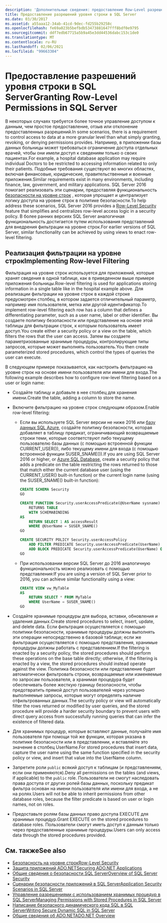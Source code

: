```yaml
---
description: 'Дополнительные сведения: предоставление Row-Level разрешений в SQL Server'
title: Предоставление разрешений уровня строки в SQL Server
ms.date: 03/30/2017
ms.assetid: a55aaa12-34ab-41cd-9dec-fd255b29258c
ms.openlocfilehash: fe69a023b5befbdb53473881647fff8bdf0e9795
ms.sourcegitcommit: ddf7edb67715a5b9a45e3dd44536dabc153c1de0
ms.translationtype: MT
ms.contentlocale: ru-RU
ms.lasthandoff: 02/06/2021
ms.locfileid: "99663304"
---
```

# <a name="granting-row-level-permissions-in-sql-server"></a><span data-ttu-id="539e3-103">Предоставление разрешений уровня строки в SQL Server</span><span class="sxs-lookup"><span data-stu-id="539e3-103">Granting Row-Level Permissions in SQL Server</span></span>

<span data-ttu-id="539e3-104">В некоторых случаях требуется более точное управление доступом к данным, чем простое предоставление, отзыв или отклонение предоставленных разрешений.</span><span class="sxs-lookup"><span data-stu-id="539e3-104">In some scenarios, there is a requirement to control access to data at a more granular level than what simply granting, revoking, or denying permissions provides.</span></span> <span data-ttu-id="539e3-105">Например, в приложении базы данных больницы может требоваться ограничение доступа отдельных врачей, чтобы они имели доступ к сведениям только о своих пациентах.</span><span class="sxs-lookup"><span data-stu-id="539e3-105">For example, a hospital database application may require individual Doctors to be restricted to accessing information related to only their patients.</span></span> <span data-ttu-id="539e3-106">Подобные требования существуют во многих областях, включая финансовые, юридические, правительственные и военные приложения.</span><span class="sxs-lookup"><span data-stu-id="539e3-106">Similar requirements exist in many environments, including finance, law, government, and military applications.</span></span> <span data-ttu-id="539e3-107">SQL Server 2016 помогает реализовать эти сценарии, предоставляя функциональность [безопасности на уровне строк](/sql/relational-databases/security/row-level-security) , которая упрощает и централизует логику доступа на уровне строк в политике безопасности.</span><span class="sxs-lookup"><span data-stu-id="539e3-107">To help address these scenarios, SQL Server 2016 provides a [Row-Level Security](/sql/relational-databases/security/row-level-security) feature that simplifies and centralizes row-level access logic in a security policy.</span></span> <span data-ttu-id="539e3-108">В более ранних версиях SQL Server аналогичная функциональность достигается путем использования представлений для внедрения фильтрации на уровне строк.</span><span class="sxs-lookup"><span data-stu-id="539e3-108">For earlier versions of SQL Server, similar functionality can be achieved by using views to enact row-level filtering.</span></span>

## <a name="implementing-row-level-filtering"></a><span data-ttu-id="539e3-109">Реализация фильтрации на уровне строк</span><span class="sxs-lookup"><span data-stu-id="539e3-109">Implementing Row-level Filtering</span></span>

<span data-ttu-id="539e3-110">Фильтрация на уровне строк используется для приложений, которые хранят сведения в одной таблице, как в приведенном выше примере приложения больницы.</span><span class="sxs-lookup"><span data-stu-id="539e3-110">Row-level filtering is used for applications storing information in a single table like in the hospital example above.</span></span> <span data-ttu-id="539e3-111">Для реализации фильтрации на уровне строк в каждой строке предусмотрен столбец, в котором задается отличительный параметр, например имя пользователя, метка или другой идентификатор.</span><span class="sxs-lookup"><span data-stu-id="539e3-111">To implement row-level filtering each row has a column that defines a differentiating parameter, such as a user name, label or other identifier.</span></span> <span data-ttu-id="539e3-112">Вы создаете политику безопасности или представление на основе этой таблицы для фильтрации строк, к которым пользователь имеет доступ.</span><span class="sxs-lookup"><span data-stu-id="539e3-112">You create either a security policy or a view on the table, which filters the rows that the user can access.</span></span> <span data-ttu-id="539e3-113">Затем вы создаете параметризованные хранимые процедуры, контролирующие типы запросов, которые может выполнять пользователь.</span><span class="sxs-lookup"><span data-stu-id="539e3-113">You then create parameterized stored procedures, which control the types of queries the user can execute.</span></span>

<span data-ttu-id="539e3-114">В следующем примере показывается, как настроить фильтрацию на уровне строк на основе имени пользователя или имени для входа.</span><span class="sxs-lookup"><span data-stu-id="539e3-114">The following example describes how to configure row-level filtering based on a user or login name:</span></span>

- <span data-ttu-id="539e3-115">Создайте таблицу и добавьте в нее столбец для хранения имени.</span><span class="sxs-lookup"><span data-stu-id="539e3-115">Create the table, adding a column to store the name.</span></span>

- <span data-ttu-id="539e3-116">Включите фильтрацию на уровне строк следующим образом.</span><span class="sxs-lookup"><span data-stu-id="539e3-116">Enable row-level filtering:</span></span>

  - <span data-ttu-id="539e3-117">Если вы используете SQL Server версии не ниже 2016 или [базу данных SQL Azure](/azure/sql-database/), создайте политику безопасности, которая добавляет в таблицу предикат, ограничивающий возвращаемые строки теми, которые соответствуют либо текущему пользователю базы данных (с помощью встроенной функции CURRENT_USER()), либо текущему имени для входа (с помощью встроенной функции SUSER_SNAME()).</span><span class="sxs-lookup"><span data-stu-id="539e3-117">If you are using SQL Server 2016 or higher, or [Azure SQL Database](/azure/sql-database/), create a security policy that adds a predicate on the table restricting the rows returned to those that match either the current database user (using the CURRENT_USER() built-in function) or the current login name (using the SUSER_SNAME() built-in function):</span></span>

      ```sql
      CREATE SCHEMA Security
      GO

      CREATE FUNCTION Security.userAccessPredicate(@UserName sysname)
          RETURNS TABLE
          WITH SCHEMABINDING
      AS
          RETURN SELECT 1 AS accessResult
          WHERE @UserName = SUSER_SNAME()
      GO

      CREATE SECURITY POLICY Security.userAccessPolicy
          ADD FILTER PREDICATE Security.userAccessPredicate(UserName) ON dbo.MyTable,
          ADD BLOCK PREDICATE Security.userAccessPredicate(UserName) ON dbo.MyTable
      GO
      ```

  - <span data-ttu-id="539e3-118">При использовании версии SQL Server до 2016 аналогичную функциональность можно реализовать с помощью представления:</span><span class="sxs-lookup"><span data-stu-id="539e3-118">If you are using a version of SQL Server prior to 2016, you can achieve similar functionality using a view:</span></span>

      ```sql
      CREATE VIEW vw_MyTable
      AS
          RETURN SELECT * FROM MyTable
          WHERE UserName = SUSER_SNAME()
      GO
      ```

- <span data-ttu-id="539e3-119">Создайте хранимые процедуры для выбора, вставки, обновления и удаления данных.</span><span class="sxs-lookup"><span data-stu-id="539e3-119">Create stored procedures to select, insert, update, and delete data.</span></span> <span data-ttu-id="539e3-120">Если фильтрация осуществляется с помощью политики безопасности, хранимые процедуры должны выполнять эти операции непосредственно в базовой таблице; если же фильтрация осуществляется с помощью представления, хранимые процедуры должны работать с представлением.</span><span class="sxs-lookup"><span data-stu-id="539e3-120">If the filtering is enacted by a security policy, the stored procedures should perform these operations on the base table directly; otherwise, if the filtering is enacted by a view, the stored procedures should instead operate against the view.</span></span> <span data-ttu-id="539e3-121">Политика безопасности или представление будет автоматически фильтровать строки, возвращаемые или изменяемые по запросам пользователя, а хранимая процедура будет обеспечивать более жесткую границу безопасности, чтобы предотвратить прямой доступ пользователей через успешно выполняемые запросы, которые могут определять наличие отфильтрованных данных.</span><span class="sxs-lookup"><span data-stu-id="539e3-121">The security policy or view will automatically filter the rows returned or modified by user queries, and the stored procedure will provide a harder security boundary to prevent users with direct query access from successfully running queries that can infer the existence of filtered data.</span></span>

- <span data-ttu-id="539e3-122">Для хранимых процедур, которые вставляют данные, получайте имя пользователя при помощи той же функции, которая указана в политике безопасности или в представлении, и вставляйте это значение в столбец UserName.</span><span class="sxs-lookup"><span data-stu-id="539e3-122">For stored procedures that insert data, capture the user name using the same function specified in the security policy or view, and insert that value into the UserName column.</span></span>

- <span data-ttu-id="539e3-123">Запретите роли `public` всякий доступ к таблицам (и представлениям, если они применяются).</span><span class="sxs-lookup"><span data-stu-id="539e3-123">Deny all permissions on the tables (and views, if applicable) to the `public` role.</span></span> <span data-ttu-id="539e3-124">Пользователи не смогут наследовать права доступа от других ролей базы данных, поскольку предикат фильтра основан на имени пользователя или имени для входа, а не на ролях.</span><span class="sxs-lookup"><span data-stu-id="539e3-124">Users will not be able to inherit permissions from other database roles, because the filter predicate is based on user or login names, not on roles.</span></span>

- <span data-ttu-id="539e3-125">Предоставьте ролям базы данных право доступа EXECUTE для хранимых процедур.</span><span class="sxs-lookup"><span data-stu-id="539e3-125">Grant EXECUTE on the stored procedures to database roles.</span></span> <span data-ttu-id="539e3-126">Пользователи смогут иметь доступ к данным только через предоставленные хранимые процедуры.</span><span class="sxs-lookup"><span data-stu-id="539e3-126">Users can only access data through the stored procedures provided.</span></span>

## <a name="see-also"></a><span data-ttu-id="539e3-127">См. также</span><span class="sxs-lookup"><span data-stu-id="539e3-127">See also</span></span>

- [<span data-ttu-id="539e3-128">Безопасность на уровне строк</span><span class="sxs-lookup"><span data-stu-id="539e3-128">Row-Level Security</span></span>](/sql/relational-databases/security/row-level-security)
- [<span data-ttu-id="539e3-129">Защита приложений ADO.NET</span><span class="sxs-lookup"><span data-stu-id="539e3-129">Securing ADO.NET Applications</span></span>](../securing-ado-net-applications.md)
- [<span data-ttu-id="539e3-130">Общие сведения о безопасности SQL Server</span><span class="sxs-lookup"><span data-stu-id="539e3-130">Overview of SQL Server Security</span></span>](overview-of-sql-server-security.md)
- [<span data-ttu-id="539e3-131">Сценарии безопасности приложений в SQL Server</span><span class="sxs-lookup"><span data-stu-id="539e3-131">Application Security Scenarios in SQL Server</span></span>](application-security-scenarios-in-sql-server.md)
- [<span data-ttu-id="539e3-132">Управление разрешениями с использованием хранимых процедур в SQL Server</span><span class="sxs-lookup"><span data-stu-id="539e3-132">Managing Permissions with Stored Procedures in SQL Server</span></span>](managing-permissions-with-stored-procedures-in-sql-server.md)
- [<span data-ttu-id="539e3-133">Написание безопасного динамического кода SQL в SQL Server</span><span class="sxs-lookup"><span data-stu-id="539e3-133">Writing Secure Dynamic SQL in SQL Server</span></span>](writing-secure-dynamic-sql-in-sql-server.md)
- [<span data-ttu-id="539e3-134">Общие сведения об ADO.NET</span><span class="sxs-lookup"><span data-stu-id="539e3-134">ADO.NET Overview</span></span>](../ado-net-overview.md)
